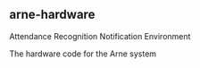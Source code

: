 ## arne-hardware
Attendance Recognition Notification Environment

The hardware code for the Arne system